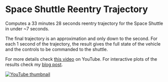 # Space Shuttle Reentry Trajectory

Computes a 33 minutes 28 seconds reentry trajectory for the Space Shuttle in under ~7 seconds.

The final trajectory is an approximation and only down to the second.
For each 1 second of the trajectory, the result gives the full state of the vehicle and the controls to be commanded to the shuttle.

For more details check [this video](https://youtu.be/fBY_yHkyU3A) on YouTube.
For interactive plots of the results check my [blog post](https://ferrolho.github.io/blog/2020-05-25/space-shuttle-reentry-trajectory).

[![YouTube thumbnail](https://img.youtube.com/vi/fBY_yHkyU3A/maxresdefault.jpg)](https://youtu.be/fBY_yHkyU3A)
